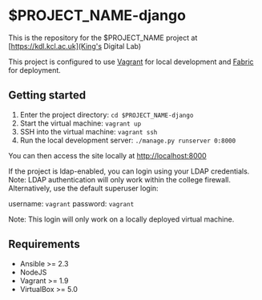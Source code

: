 # $PROJECT_NAME-django

This is the repository for the $PROJECT_NAME project at [https://kdl.kcl.ac.uk](King's Digital Lab)

This project is configured to use [Vagrant](https://www.vagrantup.com/) for local development and [Fabric](http://www.fabfile.org/) for deployment. 

## Getting started
1. Enter the project directory: `cd $PROJECT_NAME-django`
2. Start the virtual machine: `vagrant up`
3. SSH into the virtual machine: `vagrant ssh`
4. Run the local development server: `./manage.py runserver 0:8000`

You can then access the site locally at [http://localhost:8000](http://localhost:8000)

If the project is ldap-enabled, you can login using your LDAP credentials. Note: LDAP authentication will only work within the college firewall. Alternatively, use the default superuser login:

username: `vagrant`
password: `vagrant`

Note: This login will only work on a locally deployed virtual machine.

## Requirements
* Ansible >= 2.3
* NodeJS
* Vagrant >= 1.9
* VirtualBox >= 5.0
